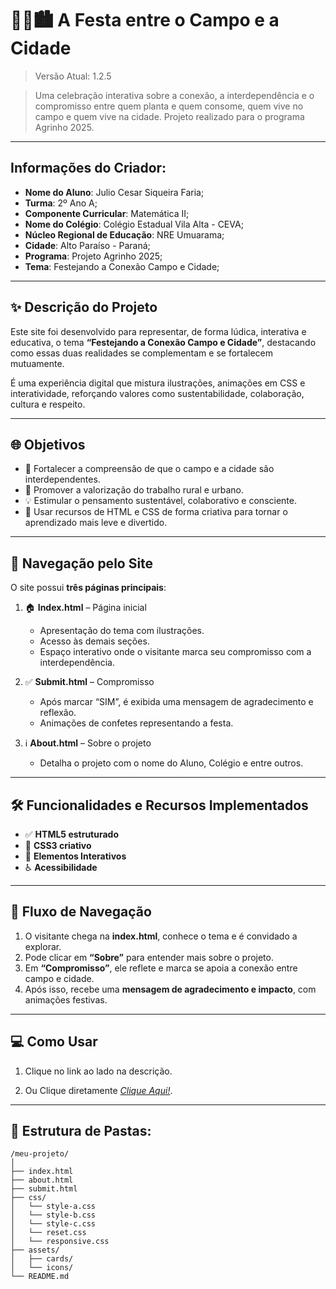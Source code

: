 
# 🎉🌾🏙️ A Festa entre o Campo e a Cidade
> Versão Atual: 1.2.5

> Uma celebração interativa sobre a conexão, a interdependência e o compromisso entre quem planta e quem consome, quem vive no campo e quem vive na cidade.
> Projeto realizado para o programa Agrinho 2025.

---

## Informações do Criador:

- **Nome do Aluno**: Julio Cesar Siqueira Faria;
- **Turma**: 2º Ano A;
- **Componente Curricular**: Matemática II;
- **Nome do Colégio**: Colégio Estadual Vila Alta - CEVA;
- **Núcleo Regional de Educação**: NRE Umuarama;
- **Cidade**: Alto Paraíso - Paraná;
- **Programa**: Projeto Agrinho 2025;
- **Tema**: Festejando a Conexão Campo e Cidade;

---

## ✨ Descrição do Projeto
Este site foi desenvolvido para representar, de forma lúdica, interativa e educativa, o tema **“Festejando a Conexão Campo e Cidade”**, destacando como essas duas realidades se complementam e se fortalecem mutuamente.

É uma experiência digital que mistura ilustrações, animações em CSS e interatividade, reforçando valores como sustentabilidade, colaboração, cultura e respeito.

---

## 🌐 Objetivos
- 🌾 Fortalecer a compreensão de que o campo e a cidade são interdependentes.
- 🎯 Promover a valorização do trabalho rural e urbano.
- 💡 Estimular o pensamento sustentável, colaborativo e consciente.
- 🎨 Usar recursos de HTML e CSS de forma criativa para tornar o aprendizado mais leve e divertido.

---

## 🔗 Navegação pelo Site

O site possui **três páginas principais**:

1. 🏠 **Index.html** – Página inicial
   - Apresentação do tema com ilustrações.
   - Acesso às demais seções.
   - Espaço interativo onde o visitante marca seu compromisso com a interdependência.

2. ✅ **Submit.html** – Compromisso
   - Após marcar “SIM”, é exibida uma mensagem de agradecimento e reflexão.
   - Animações de confetes representando a festa.

3. ℹ️ **About.html** – Sobre o projeto
   - Detalha o projeto com o nome do Aluno, Colégio e entre outros.

---

## 🛠️ Funcionalidades e Recursos Implementados

- ✅ **HTML5 estruturado**
- 🎨 **CSS3 criativo**
- 🎉 **Elementos Interativos**
- ♿ **Acessibilidade**

---

## 🔄 Fluxo de Navegação
1. O visitante chega na **index.html**, conhece o tema e é convidado a explorar.
2. Pode clicar em **“Sobre”** para entender mais sobre o projeto.
3. Em **“Compromisso”**, ele reflete e marca se apoia a conexão entre campo e cidade.
4. Após isso, recebe uma **mensagem de agradecimento e impacto**, com animações festivas.

---

## 💻 Como Usar
1. Clique no link ao lado na descrição.

2. Ou Clique diretamente *[Clique Aqui!](https://jcsfariabr.github.io/agrinho-2025-a-festa/)*.

---

## 📁 Estrutura de Pastas:
```
/meu-projeto/
│
├── index.html
├── about.html
├── submit.html
├── css/
│   └── style-a.css
│   └── style-b.css
│   └── style-c.css
│   └── reset.css
│   └── responsive.css
├── assets/
│   ├── cards/
│   └── icons/
└── README.md
```